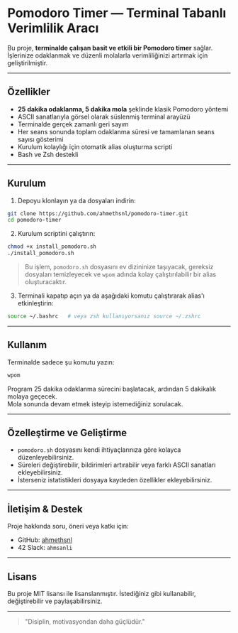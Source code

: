 # Pomodoro Timer — Terminal Tabanlı Verimlilik Aracı

Bu proje, **terminalde çalışan basit ve etkili bir Pomodoro timer** sağlar.  
İşlerinize odaklanmak ve düzenli molalarla verimliliğinizi artırmak için geliştirilmiştir.  

---

## Özellikler

- **25 dakika odaklanma, 5 dakika mola** şeklinde klasik Pomodoro yöntemi  
- ASCII sanatlarıyla görsel olarak süslenmiş terminal arayüzü  
- Terminalde gerçek zamanlı geri sayım  
- Her seans sonunda toplam odaklanma süresi ve tamamlanan seans sayısı gösterimi  
- Kurulum kolaylığı için otomatik alias oluşturma scripti  
- Bash ve Zsh destekli  

---

## Kurulum

1. Depoyu klonlayın ya da dosyaları indirin:

```bash
git clone https://github.com/ahmethsnl/pomodoro-timer.git
cd pomodoro-timer
```

2. Kurulum scriptini çalıştırın:

```bash
chmod +x install_pomodoro.sh
./install_pomodoro.sh
```

> Bu işlem, `pomodoro.sh` dosyasını ev dizininize taşıyacak, gereksiz dosyaları temizleyecek ve `wpom` adında kolay çalıştırılabilir bir alias oluşturacaktır.

3. Terminali kapatıp açın ya da aşağıdaki komutu çalıştırarak alias'ı etkinleştirin:

```bash
source ~/.bashrc   # veya zsh kullanıyorsanız source ~/.zshrc
```

---

## Kullanım

Terminalde sadece şu komutu yazın:

```bash
wpom
```

Program 25 dakika odaklanma sürecini başlatacak, ardından 5 dakikalık molaya geçecek.  
Mola sonunda devam etmek isteyip istemediğiniz sorulacak.  

---

## Özelleştirme ve Geliştirme

- `pomodoro.sh` dosyasını kendi ihtiyaçlarınıza göre kolayca düzenleyebilirsiniz.  
- Süreleri değiştirebilir, bildirimleri artırabilir veya farklı ASCII sanatları ekleyebilirsiniz.  
- İsterseniz istatistikleri dosyaya kaydeden özellikler ekleyebilirsiniz.  

---

## İletişim & Destek

Proje hakkında soru, öneri veya katkı için:

- GitHub: [ahmethsnl](https://github.com/ahmethsnl)  
- 42 Slack: `ahmsanli`  

---

## Lisans

Bu proje MIT lisansı ile lisanslanmıştır. İstediğiniz gibi kullanabilir, değiştirebilir ve paylaşabilirsiniz.

---

> "Disiplin, motivasyondan daha güçlüdür."  
